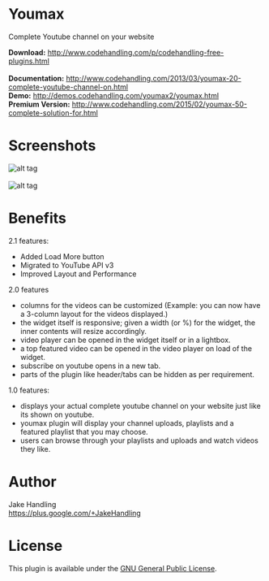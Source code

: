 Youmax
======

Complete Youtube channel on your website

<b>Download:</b> http://www.codehandling.com/p/codehandling-free-plugins.html <br>
<br>
<b>Documentation:</b> http://www.codehandling.com/2013/03/youmax-20-complete-youtube-channel-on.html<br>
<b>Demo:</b> http://demos.codehandling.com/youmax2/youmax.html<br>
<b>Premium Version:</b> http://www.codehandling.com/2015/02/youmax-50-complete-solution-for.html<br>

Screenshots
========

![alt tag](https://lh3.googleusercontent.com/-tZbeQTb-Oio/VUc_rK8btEI/AAAAAAAABqA/wI1w1hRjgP4/s800/s1.png)
<br><br>
![alt tag](https://lh3.googleusercontent.com/-Py6koTZ8MII/VUc_pZvazsI/AAAAAAAABp4/agoyQ4eVsV8/s800/s2.png)


Benefits
========

2.1 features:
- Added Load More button
- Migrated to YouTube API v3
- Improved Layout and Performance

2.0 features
- columns for the videos can be customized (Example: you can now have a 3-column layout for the videos displayed.)
- the widget itself is responsive; given a width (or %) for the widget, the inner contents will resize accordingly.
- video player can be opened in the widget itself or in a lightbox.
- a top featured video can be opened in the video player on load of the widget.
- subscribe on youtube opens in a new tab.
- parts of the plugin like header/tabs can be hidden as per requirement.

1.0 features:
- displays your actual complete youtube channel on your website just like its shown on youtube.
- youmax plugin will display your channel uploads, playlists and a featured playlist that you may choose.
- users can browse through your playlists and uploads and watch videos they like.

Author
======
Jake Handling<br>
https://plus.google.com/+JakeHandling

License
=======
This plugin is available under the <a href="https://github.com/codehandling/youmax/blob/master/GNU.md">GNU General Public License</a>.
